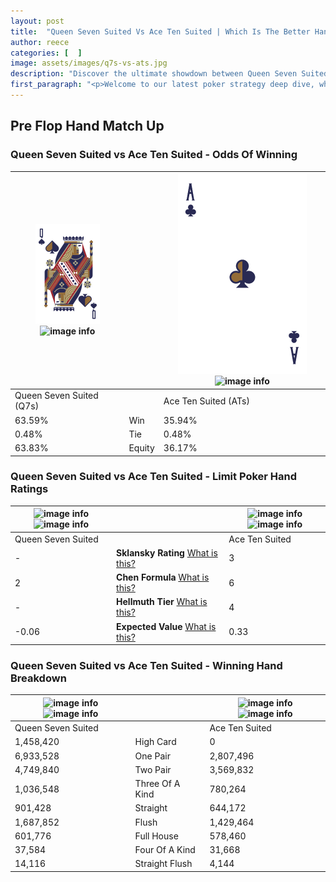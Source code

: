 ```yaml
---
layout: post
title:  "Queen Seven Suited Vs Ace Ten Suited | Which Is The Better Hand In Poker? A Complete Guide"
author: reece
categories: [  ]
image: assets/images/q7s-vs-ats.jpg
description: "Discover the ultimate showdown between Queen Seven Suited and Ace Ten Suited in poker! Uncover the odds, strategies, and scenarios where one hand triumphs over the other. Get ready to up your poker game with this thrilling analysis."
first_paragraph: "<p>Welcome to our latest poker strategy deep dive, where we're pitting two distinct hands against each other in a high-stakes showdown: Queen Seven Suited vs Ace Ten Suited.</p><p>In the dynamic world of poker, every decision counts, and knowing which hand holds the upper hand is key to your success at the table.</p><p>In this article, we'll dissect these two hands, explore the scenarios where one dominates the other, and equip you with the knowledge to make strategic choices that can tip the odds in your favor.</p><p>Get ready to unravel the intriguing dynamics of these poker hands and elevate your game to new heights.</p>"
---
```




[comment]: # (sp0)

## Pre Flop Hand Match Up

<div class="table hand-ratings" markdown="1"> 



### Queen Seven Suited vs Ace Ten Suited - Odds Of Winning


    
| ![image info](assets/images/hand1/Q.png) ![image info](assets/images/hand1/7s.png) |  | ![image info](assets/images/hand2/A.png) ![image info](assets/images/hand2/Ts.png) |
| -------- | -------- | -------- |
| Queen Seven Suited (Q7s) |  | Ace Ten Suited (ATs) |
| 63.59% | Win | 35.94% |
| 0.48% | Tie | 0.48% |
| 63.83% | Equity | 36.17% |




[comment]: # (sp1)



### Queen Seven Suited vs Ace Ten Suited - Limit Poker Hand Ratings


    
| ![image info](https://www.riverpairs.com/assets/images/hand1/Q.png) ![image info](https://www.riverpairs.com/assets/images/hand1/7s.png) |  | ![image info](https://www.riverpairs.com/assets/images/hand2/A.png) ![image info](https://www.riverpairs.com/assets/images/hand2/Ts.png) |
| -------- | -------- | -------- |
| Queen Seven Suited |  | Ace Ten Suited |
| - | **Sklansky Rating** [What is this?](/sklansky-rating-explained) | 3 |
| 2 | **Chen Formula** [What is this?](/chen-formula-explained) | 6 |
| - | **Hellmuth Tier** [What is this?](/Hellmuth-tier-explained) | 4 |
| -0.06 | **Expected Value** [What is this?](/expected-value-explained) | 0.33 |




[comment]: # (sp2)



### Queen Seven Suited vs Ace Ten Suited - Winning Hand Breakdown


    
| ![image info](https://www.riverpairs.com/assets/images/hand1/Q.png) ![image info](https://www.riverpairs.com/assets/images/hand1/7s.png) |  | ![image info](https://www.riverpairs.com/assets/images/hand2/A.png) ![image info](https://www.riverpairs.com/assets/images/hand2/Ts.png) |
| -------- | -------- | -------- |
| Queen Seven Suited |  | Ace Ten Suited |
| 1,458,420 | High Card | 0 |
| 6,933,528 | One Pair | 2,807,496 |
| 4,749,840 | Two Pair | 3,569,832 |
| 1,036,548 | Three Of A Kind | 780,264 |
| 901,428 | Straight | 644,172 |
| 1,687,852 | Flush | 1,429,464 |
| 601,776 | Full House | 578,460 |
| 37,584 | Four Of A Kind | 31,668 |
| 14,116 | Straight Flush | 4,144 |




[comment]: # (sp3)



</div>

[comment]: # (sp4)



[comment]: # (sp5)

